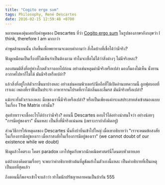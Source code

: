 ```yaml
---
title: "Cogito ergo sum"
tags: Philosophy, René Descartes
date: 2016-02-15 12:59:48 +0700
---
```


หลายคนคงคุ้นเคยกับคำพูดของ Descartes ที่ว่า [Cogito ergo sum][] ในรูปของภาษาอังกฤษว่า I think, therefore I am มากกว่า

คำพูดด้านบนนั้น เกิดขึ้นเพื่อพยายามจะตอบคำถามว่า สิ่งใดบ้างที่เชื่อได้ว่ามีจริง?

ฟังดูเหมือนเป็นเรื่องที่ไม่เห็นจำเป็นต้องถาม ทำไมจะเชื่อไม่ได้ว่าสิ่งต่างๆ ไม่มีจริงหละ?

ลองสมมติสิ่งที่อยู่ห่างไกลตัวเราออกไปก่อน อย่างเช่นหลุมดำมีจริงหรือเปล่า มองก็มองไม่เห็น นั่งยานอวกาศไปหาก็ไม่ได้ มันมีจริงหรือเปล่า?

แล้วสิ่งที่อยู่ใกล้ตัวเราขึ้นมาบ้างหละ อย่างเช่นคอมพิวเตอร์/มือถือที่ใช้เปิดอ่านบทความนี้ ลูกฟุตบอลที่เราเตะ เพลงที่เราฟังเป็นประจำ อาหารจานโปรดที่เราได้กลิ่นและลิ้มรส มันมีจริงหรือเปล่า?

แม้กระทั่งตัวเราเองหละ มือของเรานี้มีจริงหรือเปล่า? หรือเป็นเพียงแค่กระแสประสาทส่งเข้าสมองแบบในเรื่อง The Matrix เท่านั้น?

สุดท้ายเราจะเชื่ออะไรได้บ้างว่ามีจริง? ตอนนี้ Descartes ตอบไว้ได้อย่างน่าสนใจว่า อย่างน้อยๆ "การมีอยู่ของเรา" นั้นแหละ เป็นสิ่งที่มีจริงแน่นอน (เพราะเรากำลังคิดอยู่)

ส่วนวิธีการให้เหตุผลของ Descartes นั้นยิ่งบ้าบิ่นเข้าไปใหญ่ เมื่อเขาอธิบายว่า "เราจะหมดข้อสงสัยในเรื่องการมีอยู่ของเรา เมื่อเราสงสัยในเรื่องการมีอยู่ของเรา" (we cannot doubt of our existence while we doubt)

ฟังดูแล้วโคตรงง โคตร paradox เอาไปพูดกับพวกนักคณิตศาสตร์นี่โดนตบหัวตายเลย

แต่ถ้าลองคิดตามเรื่อยๆ จะพบว่าคำอธิบายข้างต้นที่ดูขัดแย้งในตัวเองนี้แหละ เป็นคำอธิบายที่เป็นเหตุเป็นผลที่สุดแล้ว

ถึงตอนนี้ก็พอจะเข้าใจะแล้วว่า ทำไมนักปรัชญาหลายคนเป็นบ้ากัน 555


[Cogito ergo sum]: https://en.wikipedia.org/wiki/Cogito_ergo_sum
